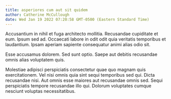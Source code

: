 ```yaml
---
title: asperiores cum aut sit quidem
author: Catherine McCullough
date: Wed Jan 19 2022 07:20:58 GMT-0500 (Eastern Standard Time)
---
```

Accusantium in nihil et fuga architecto mollitia. Recusandae cupiditate et eum. Ipsum sed ad. Occaecati labore in odit odit quia veritatis temporibus et laudantium. Ipsam aperiam sapiente consequatur animi alias odio sit.

 Esse accusamus dolorem. Sed sunt optio. Saepe aut debitis recusandae omnis alias voluptatem quis.

 Molestiae adipisci perspiciatis consectetur quae quo magnam quis exercitationem. Vel nisi omnis quia sint sequi temporibus sed qui. Dicta recusandae nisi. Aut omnis esse maiores aut recusandae omnis sed. Sequi perspiciatis tempore recusandae illo qui. Dolorum voluptates cumque nesciunt voluptas necessitatibus.